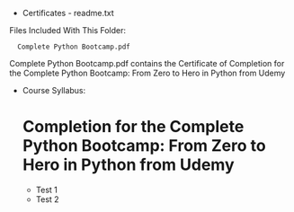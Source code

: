 * Certificates - readme.txt

Files Included With This Folder:
 
      Complete Python Bootcamp.pdf
      
  Complete Python Bootcamp.pdf contains the Certificate of Completion for the Complete Python Bootcamp: From Zero to Hero in Python from Udemy <br>

* Course Syllabus:

  # Completion for the Complete Python Bootcamp: From Zero to Hero in Python from Udemy <br>
  
    * Test 1
    * Test 2
 
 

